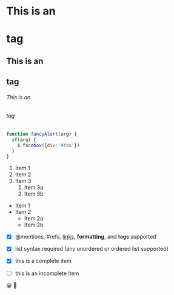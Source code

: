 # This is an <h1> tag
## This is an <h2> tag
###### This is an <h6> tag

```javascript
function fancyAlert(arg) {
  if(arg) {
    $.facebox({div:'#foo'})
  }
}
```

1. Item 1
1. Item 2
1. Item 3
   1. Item 3a
   1. Item 3b


* Item 1
* Item 2
  * Item 2a
  * Item 2b



- [x] @mentions, #refs, [links](), **formatting**, and <del>tags</del> supported
- [x] list syntax required (any unordered or ordered list supported)
- [x] this is a complete item
- [ ] this is an incomplete item


:grinning:
:hankey: